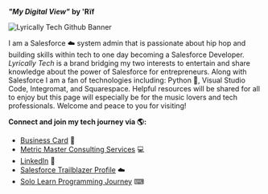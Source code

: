 **_"My Digital View"_**
**by 'Rïf**

![Lyrically Tech Github Banner](https://user-images.githubusercontent.com/64508248/187095516-5256fe86-e634-405f-8da0-257477a6da55.png)



I am a Salesforce ☁️ system admin that is passionate about hip hop and building skills within tech to one day becoming a Salesforce Developer. _Lyrically Tech_ is a brand bridging my two interests to entertain and share knowledge about the power of Salesforce for entrepreneurs. Along with Salesforce I am a fan of technologies including: Python 🐍, Visual Studio Code, Integromat, and Squarespace. Helpful resources will be shared for all to enjoy but this page will especially be for the music lovers and tech professionals. Welcome and peace to you for visiting!

**Connect and join my tech journey via 🌎:**
- [Business Card](https://hihello.me/p/9362a456-2642-4245-b72c-9fef7146eb62) 📲
- [Metric Master Consulting Services](www.metric-master.com) 💻
- [LinkedIn](www.linkedin.com/in/stassy/) 💼
- [Salesforce Trailblazer Profile](https://trailblazer.me/id/metricmaster) ☁️
- [Solo Learn Programming Journey](https://www.sololearn.com/profile/21492759) ⌨
